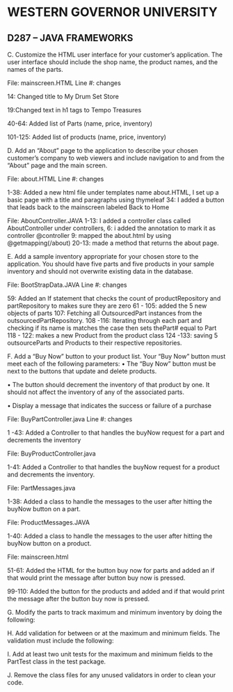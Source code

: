 # WESTERN GOVERNOR UNIVERSITY
## D287 – JAVA FRAMEWORKS

C. Customize the HTML user interface for your customer’s application. The user interface should include the shop name, the product names, and the names of the parts.

File: mainscreen.HTML
Line #: changes

14: Changed title to My Drum Set Store

19:Changed text in h1 tags to Tempo Treasures

40-64: Added list of Parts (name, price, inventory)

101-125: Added list of products (name, price, inventory)


D.  Add an “About” page to the application to describe your chosen customer’s company to web viewers and include navigation to and from the “About” page and the main screen.

File: about.HTML
Line #: changes

 1-38: Added a new html file under templates name about.HTML, I set up a basic page with a title and paragraphs using thymeleaf
 34: I added a button that leads back to the mainscreen labeled Back to Home

 File: AboutController.JAVA
1-13: I added a controller class called AboutController under controllers,
6: i added the annotation to mark it as  controller @controller
9: mapped the about.html by using @getmapping(/about)
20-13: made a method that returns the about page.






E.  Add a sample inventory appropriate for your chosen store to the application. You should have five parts and five products in your sample inventory and should not overwrite existing data in the database.

File: BootStrapData.JAVA
Line #: changes

59: Added an If statement that checks the count of productRepository and partRepository to makes sure they are zero
61 - 105: added the 5 new objects of parts
107: Fetching all OutsourcedPart instances from the outsourcedPartRepository.
108 -116: Iterating through each part and checking if its name is matches the case then sets thePart# equal to Part
118 - 122: makes a new Product from the product class
124 -133: saving 5 outsourceParts and Products to their respective repositories.





F.  Add a “Buy Now” button to your product list. Your “Buy Now” button must meet each of the following parameters:
•   The “Buy Now” button must be next to the buttons that update and delete products.

•   The button should decrement the inventory of that product by one. It should not affect the inventory of any of the associated parts.

•   Display a message that indicates the success or failure of a purchase

File: BuyPartController.java
Line #: changes

1 -43: Added a Controller to that handles the buyNow request for a part and decrements the inventory

File: BuyProductController.java

1-41: Added a Controller to that handles the buyNow request for a product and decrements the inventory.

File: PartMessages.java

1-38: Added a class to handle the messages to the user after hitting the buyNow button on a part.

File: ProductMessages.JAVA

1-40: Added a class to handle the messages to the user after hitting the buyNow button on a product.

File: mainscreen.html

51-61: Added the HTML for the button buy now for parts and added an if that would print the message after button buy now is pressed.

99-110: Added the button for the products and added and if that would print the message after the button buy now is pressed.

G. Modify the parts to track maximum and minimum inventory by doing the following:




H. Add validation for between or at the maximum and minimum fields. The validation must include the following:



I.  Add at least two unit tests for the maximum and minimum fields to the PartTest class in the test package.


J.  Remove the class files for any unused validators in order to clean your code.
